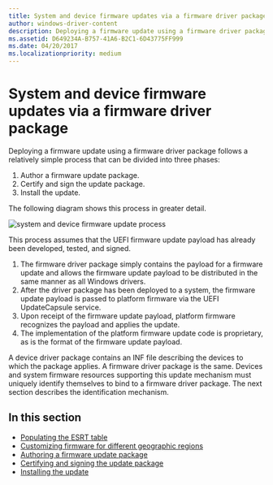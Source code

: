 ```yaml
---
title: System and device firmware updates via a firmware driver package
author: windows-driver-content
description: Deploying a firmware update using a firmware driver package follows a relatively simple process that can be divided into three phases
ms.assetid: D649234A-B757-41A6-B2C1-6D43775FF999
ms.date: 04/20/2017
ms.localizationpriority: medium
---
```


# System and device firmware updates via a firmware driver package


Deploying a firmware update using a firmware driver package follows a relatively simple process that can be divided into three phases:

1.  Author a firmware update package.
2.  Certify and sign the update package.
3.  Install the update.

The following diagram shows this process in greater detail.

![system and device firmware update process](images/systemanddevicefirmwareupdateprocess.png)

This process assumes that the UEFI firmware update payload has already been developed, tested, and signed.

1.  The firmware driver package simply contains the payload for a firmware update and allows the firmware update payload to be distributed in the same manner as all Windows drivers.
2.  After the driver package has been deployed to a system, the firmware update payload is passed to platform firmware via the UEFI UpdateCapsule service.
3.  Upon receipt of the firmware update payload, platform firmware recognizes the payload and applies the update.
4.  The implementation of the platform firmware update code is proprietary, as is the format of the firmware update payload.

A device driver package contains an INF file describing the devices to which the package applies. A firmware driver package is the same. Devices and system firmware resources supporting this update mechanism must uniquely identify themselves to bind to a firmware driver package. The next section describes the identification mechanism.

## In this section


-   [Populating the ESRT table](populating-the-esrt-table.md)
-   [Customizing firmware for different geographic regions](customizing-firmware-for-different-geographic-regions.md)
-   [Authoring a firmware update package](authoring-a-firmware-update-package.md)
-   [Certifying and signing the update package](certifying-and-signing-the-update-package.md)
-   [Installing the update](installing-the-update.md)

 

 




